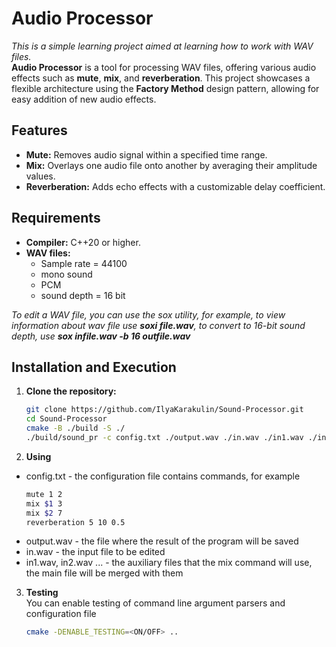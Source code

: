 # **Audio Processor**
*This is a simple learning project aimed at learning how to work with WAV files.* \
**Audio Processor** is a tool for processing WAV files, offering various audio effects such as **mute**, **mix**, and **reverberation**. This project showcases a flexible architecture using the **Factory Method** design pattern, allowing for easy addition of new audio effects. 

## **Features**
- **Mute:** Removes audio signal within a specified time range.
- **Mix:** Overlays one audio file onto another by averaging their amplitude values.
- **Reverberation:** Adds echo effects with a customizable delay coefficient.

## **Requirements**
- **Compiler:** C++20 or higher.
- **WAV files:** 
    - Sample rate = 44100
    - mono sound
    - PCM 
    - sound depth = 16 bit

*To edit a WAV file, you can use the sox utility, for example, to view information about wav file use **soxi file.wav**, to convert to 16-bit sound depth, use **sox infile.wav -b 16 outfile.wav***


## **Installation and Execution**
1. **Clone the repository:**
   ```bash
   git clone https://github.com/IlyaKarakulin/Sound-Processor.git
   cd Sound-Processor
   cmake -B ./build -S ./
   ./build/sound_pr -c config.txt ./output.wav ./in.wav ./in1.wav ./in2.wav
   ```
2. **Using**

- config.txt - the configuration file contains commands, for example
    ```bash
    mute 1 2
    mix $1 3
    mix $2 7
    reverberation 5 10 0.5
    ```
- output.wav - the file where the result of the program will be saved
- in.wav - the input file to be edited
- in1.wav, in2.wav ... - the auxiliary files that the mix command will use, the main file will be merged with them

3. **Testing**\
You can enable testing of command line argument parsers and configuration file
    ```bash
    cmake -DENABLE_TESTING=<ON/OFF> ..
    ```
